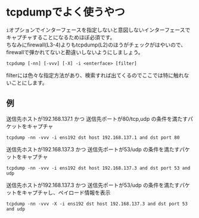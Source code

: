 # tcpdumpでよく使うやつ
`i`オプションでインターフェースを指定しないと意図しないインターフェースでキャプチャすることになるためほぼ必須です。  
ちなみにfirewall(L3-4)よりもtcpdump(L2)のほうがチェックがはやいので、firewallで弾かれてないと勘違いしないようにしましょう。
```
tcpdump [-nn] [-vvv] [-X] -i <enterface> [filter]
```
filterには色々な指定方法があり、検索すれば出てくるのでここでは特に触れないことにします。

## 例
送信先ホストが192.168.137.1 かつ 送信先ポートが80/tcp,udp の条件を満たすパケットをキャプチャ
```
tcpdump -nn -vvv -i ens192 dst host 192.168.137.1 and dst port 80
```
送信先ホストが192.168.137.3 かつ 送信先ポートが53/udp の条件を満たすパケットをキャプチャ
```
tcpdump -nn -vvv -i ens192 dst host 192.168.137.3 and dst port 53 and udp
```
送信先ホストが192.168.137.3 かつ 送信先ポートが53/udp の条件を満たすパケットをキャプチャし、ペイロード情報を表示
```
tcpdump -nn -vvv -X -i ens192 dst host 192.168.137.3 and dst port 53 and udp
```
